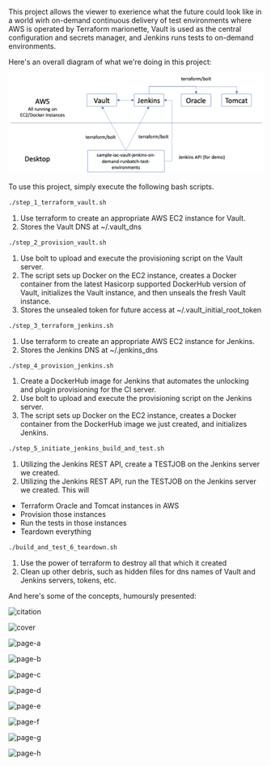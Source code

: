 This project allows the viewer to exerience what the future could look like in a world wirh on-demand continuous delivery of test environments where AWS is operated by Terraform marionette, Vault is used as the central configuration and secrets manager, and Jenkins runs tests to 
on-demand environments.

Here's an overall diagram of what we're doing in this project:

![Overall Block Diagran](assets/block-diagram.png)

To use this project, simply execute the following bash scripts.

```bash
./step_1_terraform_vault.sh
```
1. Use terraform to create an appropriate AWS EC2 instance for Vault.
2. Stores the Vault DNS at ~/.vault_dns

```bash
./step_2_provision_vault.sh
```
1. Use bolt to upload and execute the provisioning script on the Vault server.
2. The script sets up Docker on the EC2 instance, creates a Docker container from the latest Hasicorp supported DockerHub version of Vault, initializes the Vault instance, and then unseals the fresh Vault instance.
3. Stores the unsealed token for future access at ~/.vault_initial_root_token

```bash
./step_3_terraform_jenkins.sh
```
1. Use terraform to create an appropriate AWS EC2 instance for Jenkins.
2. Stores the Jenkins DNS at ~/.jenkins_dns

```bash
./step_4_provision_jenkins.sh
```
1. Create a DockerHub image for Jenkins that automates the unlocking and plugin provisioning for the CI server.  
2. Use bolt to upload and execute the provisioning script on the Jenkins server.
3. The script sets up Docker on the EC2 instance, creates a Docker container from the DockerHub image we just created, and initializes Jenkins.

```bash
./step_5_initiate_jenkins_build_and_test.sh
```
1. Utilizing the Jenkins REST API, create a TESTJOB on the Jenkins server we created.
2. Utilizing the Jenkins REST API, run the TESTJOB on the Jenkins server we created.  This will
- Terraform Oracle and Tomcat instances in AWS
- Provision those instances
- Run the tests in those instances
- Teardown everything

```bash
./build_and_test_6_teardown.sh
```
1. Use the power of terraform to destroy all that which it created
2. Clean up other debris, such as hidden files for dns names of Vault and Jenkins servers, tokens, etc.


And here's some of the concepts, humoursly presented:

![citation](assets/a-children\'s-a-to-z-of-continuous-delivery-citation.png)

![cover](assets/a-children\'s-a-to-z-of-continuous-delivery-cover.png)

![page-a](assets/a-children\'s-a-to-z-of-continuous-delivery-page-a.png)

![page-b](assets/a-children\'s-a-to-z-of-continuous-delivery-page-b.png)

![page-c](assets/a-children\'s-a-to-z-of-continuous-delivery-page-c.png)

![page-d](assets/a-children\'s-a-to-z-of-continuous-delivery-page-d.png)

![page-e](assets/a-children\'s-a-to-z-of-continuous-delivery-page-e.png)

![page-f](assets/a-children\'s-a-to-z-of-continuous-delivery-page-f.png)

![page-g](assets/a-children\'s-a-to-z-of-continuous-delivery-page-g.png)

![page-h](assets/a-children\'s-a-to-z-of-continuous-delivery-page-h.png)
